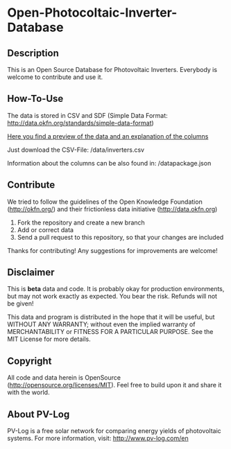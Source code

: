 Open-Photocoltaic-Inverter-Database
======================


Description
-----------
This is an Open Source Database for Photovoltaic Inverters.
Everybody is welcome to contribute and use it.


How-To-Use
----------
The data is stored in CSV and SDF (Simple Data Format: http://data.okfn.org/standards/simple-data-format)

[Here you find a preview of the data and an explanation of the columns]( http://data.okfn.org/tools/view?url=https%3A%2F%2Fgithub.com%2FPV-Log%2FOpen-Photovoltaic-Inverter-Database%2Fraw%2Fmaster%2Fdatapackage.json)

Just download the CSV-File: /data/inverters.csv

Information about the columns can be also found in: /datapackage.json


Contribute
------------
We tried to follow the guidelines of the Open Knowledge Foundation (http://okfn.org/) and their frictionless data initiative (http://data.okfn.org)

1. Fork the repository and create a new branch
2. Add or correct data
3. Send a pull request to this repository, so that your changes are included

Thanks for contributing! Any suggestions for improvements are welcome!


Disclaimer
----------
This is **beta** data and code. It is probably okay for production environments, but may not work exactly as expected. You bear the risk. Refunds will not be given!

This data and program is distributed in the hope that it will be useful, but WITHOUT ANY WARRANTY; 
without even the implied warranty of MERCHANTABILITY or FITNESS FOR A PARTICULAR PURPOSE. 
See the MIT License for more details.


Copyright
-------
All code and data herein is OpenSource (http://opensource.org/licenses/MIT). Feel free to build upon it and share it with the world.


About PV-Log
---------
PV-Log is a free solar network for comparing energy yields of photovoltaic systems. For more information, visit: http://www.pv-log.com/en

